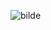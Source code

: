 
![bilde](https://github.com/mimmelim/matematikk-IM-1PY/assets/38691095/5ef792f0-ae79-479f-a2a3-9b33d61b3a51)
